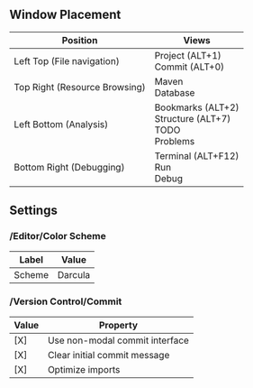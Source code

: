 ## Window Placement

| Position | Views |
| --- | --- |
| Left Top (File navigation) | Project (ALT+1)<br>Commit (ALT+0) | 
| Top Right (Resource Browsing) | Maven<br>Database |
| Left Bottom (Analysis) | Bookmarks (ALT+2)<br>Structure (ALT+7)<br>TODO<br>Problems | 
| Bottom Right (Debugging) | Terminal (ALT+F12)<br>Run<br>Debug |

## Settings

### /Editor/Color Scheme

| Label | Value |
| --- | --- |
| Scheme | Darcula |

### /Version Control/Commit

| Value | Property |
| --- | --- |
| [X] | Use non-modal commit interface |
| [X] | Clear initial commit message |
| [X] | Optimize imports |


